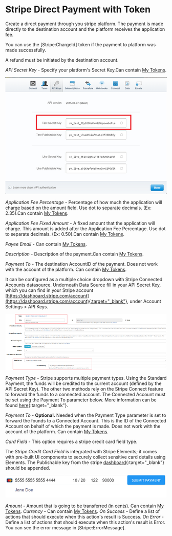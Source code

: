 # Stripe Direct Payment with Token

Create a direct payment through you stripe platform. The payment is made directly to the destination account and the platform receives the application fee.

You can use the [Stripe:ChargeId] token if the payment to platform was made successfully.

A refund must be initiated by the destination account.

_API Secret Key_ - Specify your platform's Secret Key.Can contain [My Tokens](/my-tokens/index.html).

![](/add-ons/stripe/assets/6.png)

_Application Fee Percentage_ - Percentage of how much the application will charge based on the amount field. Use dot to separate decimals. (Ex: 2.35).Can contain [My Tokens](/my-tokens/index.html).

_Application Fee Fixed Amount_ - A fixed amount that the application will charge. This amount is added after the Application Fee Percentage. Use dot to separate decimals. (Ex: 0.50).Can contain [My Tokens](/my-tokens/index.html).

_Payee Email_ - Can contain [My Tokens](/my-tokens/index.html).

_Description_ - Description of the payment.Can contain [My Tokens](/my-tokens/index.html).

_Payment To_ - The destination AccountID of the payment. Does not work with the account of the platform. Can contain [My Tokens](/my-tokens/index.html).

It can be configured as a multiple choice dropdown with Stripe Connected Accounts datasource. Underneath Data Source fill in your API Secret Key, which you can find in your Stripe account [https://dashboard.stripe.com/account](https://dashboard.stripe.com/account){:target="_blank"}, under Account Settings > API Keys.

![](/add-ons/stripe/assets/7.png)

_Payment Type_ - Stripe supports multiple payment types. Using the Standard Payment, the funds will be credited to the current account (defined by the API Secret Key). The other two methods rely on the Stripe Connect feature to forward the funds to a connected account. The Connected Account must be set using the Payment To parameter below. More information can be found [here](https://stripe.com/docs/connect/charges){:target="_blank"}.

_Payment To_ - **Optional.** Needed when the Payment Type parameter is set to forward the founds to a Connected Account. This is the ID of the Connected Account on behalf of which the payment is made. Does not work with the account of the platform. Can contain [My Tokens](/my-tokens/index.html).

_Card Field_ - This option requires a stripe credit card field type.

The _Stripe Credit Card Field_ is integrated with Stripe Elements; it comes with pre-built UI components to securely collect sensitive card details using Elements. The Publishable key from the stripe [dashboard](https://dashboard.stripe.com/login?redirect=%2Faccount%2Fapikeys){:target="_blank"} should be appended.

![](/add-ons/stripe/assets/8.png)

_Amount_ - Amount that is going to be transferred (in cents). Can contain [My Tokens](/my-tokens/index.html).
_Currency_ - Can contain [My Tokens](/my-tokens/index.html).
_On Success_ - Define a list of actions that should execute when this action's result is Success.
_On Error_ - Define a list of actions that should execute when this action's result is Error. You can see the error message in [Stripe:ErrorMessage].